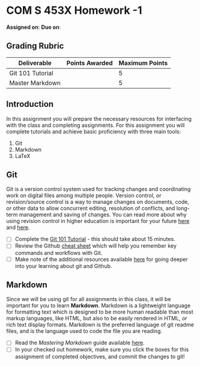 # COM S 453X Homework -1
**Assigned on**:
**Due on**:

## Grading Rubric

|Deliverable | Points Awarded | Maximum Points |
|---|---|---|
| Git 101 Tutorial | | 5 |
| Master Markdown | | 5 |

## Introduction

In this assignment you will prepare the necessary resources for interfacing with the class and
completing assignments.  For this assignment you will complete tutorials and achieve basic
proficiency with three main tools:

1. Git
2. Markdown
3. LaTeX

## Git

Git is a version control system used for tracking changes and coordinating work on digital files among multiple people.
Version control, or revision/source control is a way to manage changes on documents, code, or other data to allow 
concurrent editing, resolution of conflicts, and long-term management and saving of changes.  You can read more 
about why using revision control in higher education is important for your future [here](https://medium.com/@jsiarto/version-control-and-higher-education-78dc8e3f66f1#.wbogkr8rl) and [here](https://jarofgreen.co.uk/2013/05/why-programmers-should-learn-git/).

- [ ] Complete the
  [Git 101 Tutorial](https://try.github.io/levels/1/challenges/1) -
  this should take about 15 minutes.
- [ ] Review the Github
  [cheat sheet](https://education.github.com/git-cheat-sheet-education.pdf)
  which will help you remember key commands and workflows with Git.
- [ ] Make note of the additional resources available
  [here](https://help.github.com/articles/good-resources-for-learning-git-and-github/)
  for going deeper into your learning about git and Github.

## Markdown

Since we will be using git for all assignments in this class, it will
be important for you to learn **Markdown**.  Markdown is a lightweight
language for formatting text which is designed to be more human
readable than most markup languages, like HTML, but also to be easily
rendered in HTML, or rich text display formats.  Markdown is the
preferred language of git readme files, and is the language used to
code the file you are reading.

- [ ] Read the *Mastering Markdown* guide available
  [here](https://guides.github.com/features/mastering-markdown/).
- [ ] In your checked out homework, make sure you click the boxes for
  this assignment of completed objectives, and commit the changes to git!
